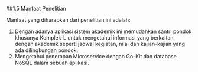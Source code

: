 ##1.5	Manfaat Penelitian<br>

<p>Manfaat yang diharapkan dari penelitian ini adalah:</p>
<ol>
	<li>Dengan adanya aplikasi sistem akademik ini memudahkan santri pondok khusunya Komplek-L untuk mengetahui informasi yang berkaitan dengan akademik seperti jadwal kegiatan, 
	nilai dan kajian-kajian yang ada dilingkungan pondok.</li>
	<li>Mengetahui penerapan Microservice dengan Go-Kit dan database NoSQL dalam sebuah aplikasi.</li>
</ol>